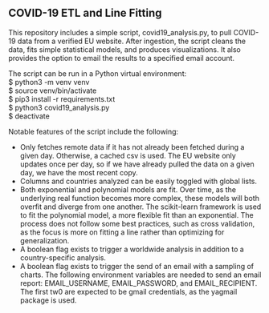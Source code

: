 ## COVID-19 ETL and Line Fitting
This repository includes a simple script, 
covid19_analysis.py, to pull COVID-19 data from a verified EU
website. After ingestion, the script cleans the data, 
fits simple statistical models, and produces
visualizations. It also provides the option to email the results
to a specified email account. 

The script can be run in a Python virtual environment:
<br>
$ python3 -m venv venv
<br>
$ source venv/bin/activate
<br>
$ pip3 install -r requirements.txt
<br> 
$ python3 covid19_analysis.py
<br>
$ deactivate

Notable features of the script include the following:
* Only fetches remote data if it has not already been fetched 
during a given day. Otherwise, a cached csv is used. 
The EU website only updates once per day, so if we have already
pulled the data on a given day, we have the most recent copy.
* Columns and countries analyzed can be easily toggled with 
global lists.
* Both exponential and polynomial models are fit. Over time, as
the underlying real function becomes more complex, these models
will both overfit and diverge from one another. 
The scikit-learn framework is used to fit the 
polynomial model, a more flexible fit than an exponential. 
The process does not follow
some best practices, such as cross validation, as the focus
is more on fitting a line rather than optimizing for 
generalization. 
* A boolean flag exists to trigger a worldwide analysis
in addition to a country-specific analysis. 
* A boolean flag exists to trigger the send of an email with
a sampling of charts. The following environment variables are 
needed to send an email report: EMAIL_USERNAME, EMAIL_PASSWORD, 
and EMAIL_RECIPIENT. The first tw0 are expected to be gmail
credentials, as the yagmail package is used. 
